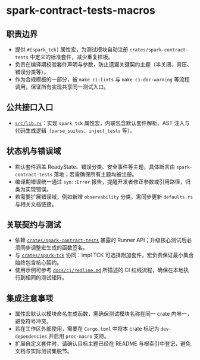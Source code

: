 # spark-contract-tests-macros

## 职责边界
- 提供 `#[spark_tck]` 属性宏，为测试模块自动注册 `crates/spark-contract-tests` 中定义的标准套件，减少重复样板。
- 负责在编译期校验套件声明与参数，防止遗漏关键契约主题（半关闭、背压、错误分类等）。
- 作为合规模板的一部分，被 `make ci-lints` 与 `make ci-doc-warning` 等流程调用，保证所有实现共享同一测试入口。

## 公共接口入口
- [`src/lib.rs`](./src/lib.rs)：实现 `spark_tck` 属性宏，内联包含默认套件解析、AST 注入与代码生成逻辑（`parse_suites`、`inject_tests` 等）。

## 状态机与错误域
- 默认套件涵盖 ReadyState、错误分类、安全事件等主题，具体断言由 `spark-contract-tests` 落地；宏需确保所有主题均被注册。
- 编译期错误统一通过 `syn::Error` 报告，提醒开发者修正参数或引用路径，归类为实现错误。
- 若需要扩展错误域，例如新增 `observability` 分类，需同步更新 `defaults.rs` 与相关文档链接。

## 关联契约与测试
- 依赖 [`crates/spark-contract-tests`](../spark-contract-tests) 暴露的 Runner API；升级核心测试后必须同步调整宏生成的函数签名。
- 与 [`crates/spark-tck`](../spark-tck) 协同：impl TCK 可选择附加套件，宏负责保证最小集合始终包含核心契约。
- 使用示例可参考 [`docs/ci/redline.md`](../../docs/ci/redline.md) 所描述的 CI 红线流程，确保在本地执行到相同的测试矩阵。

## 集成注意事项
- 属性宏默认以模块命名生成函数，需确保测试模块名称在同一 crate 内唯一，避免符号冲突。
- 若在工作区外部使用，需要在 `Cargo.toml` 中将本 crate 标记为 `dev-dependencies` 并启用 `proc-macro` 支持。
- 扩展自定义套件时，请确认目标主题已经在 README 与根索引中登记，避免文档与实际测试集脱节。
